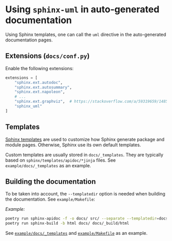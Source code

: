 # Using `sphinx-uml` in auto-generated documentation

Using Sphinx templates, one can call the `uml` directive in the auto-generated
documentation pages. 

## Extensions (`docs/conf.py`) 

Enable the following extensions:

```py
extensions = [
    "sphinx.ext.autodoc",
    "sphinx.ext.autosummary",
    "sphinx.ext.napoleon",
	# ...
    "sphinx.ext.graphviz",  # https://stackoverflow.com/a/59319659/14851404
    "sphinx_uml"
]
``` 

## Templates

[Sphinx templates](https://www.sphinx-doc.org/en/master/development/html_themes/templating.html)
are used to customize how Sphinx generate package and module pages. Otherwise, Sphinx use its
own default templates.

Custom templates are usually stored in `docs/_templates`.
They are typically based on `sphinx/templates/apidoc/*jinja` files.
See `example/docs/_templates` as an example.

## Building the documentation

To be taken into account,  the `--templatedir` option is needed when building the
documentation. See `example/Makefile`:

_Example:_

```bash
poetry run sphinx-apidoc -f -o docs/ src/ --separate --templatedir=docs/_templates
poetry run sphinx-build -b html docs/ docs/_build/html
```

See [`example/docs/_templates`](https://github.com/ibgp2/sphinx-uml/tree/main/example/docs/_templates)
and [`example/Makefile`](https://github.com/ibgp2/sphinx-uml/tree/main/example/docs/_templates)
as an example.

